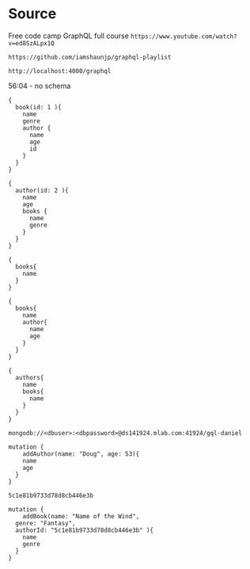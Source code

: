 # Source

Free code camp GraphQL full course
`https://www.youtube.com/watch?v=ed8SzALpx1Q`

`https://github.com/iamshaunjp/graphql-playlist`

`http://localhost:4000/graphql`

56:04 - no schema

```
{
  book(id: 1 ){
    name
    genre
    author {
      name
      age
      id
    }
  }
}
```

```
{
  author(id: 2 ){
    name
    age
    books {
      name
      genre
    }
  }
}
```

```
{
  books{
    name
  }
}
```

```
{
  books{
    name
    author{
      name
      age
    }
  }
}
```

```
{
  authors{
    name
    books{
      name
    }
  }
}
```

`mongodb://<dbuser>:<dbpassword>@ds141924.mlab.com:41924/gql-daniel`

```
mutation {
	addAuthor(name: "Doug", age: 53){
    name
    age
  }
}
```

`5c1e81b9733d78d8cb446e3b`

```
mutation {
	addBook(name: "Name of the Wind",
  genre: "Fantasy",
  authorId: "5c1e81b9733d78d8cb446e3b" ){
    name
    genre
  }
}
```
